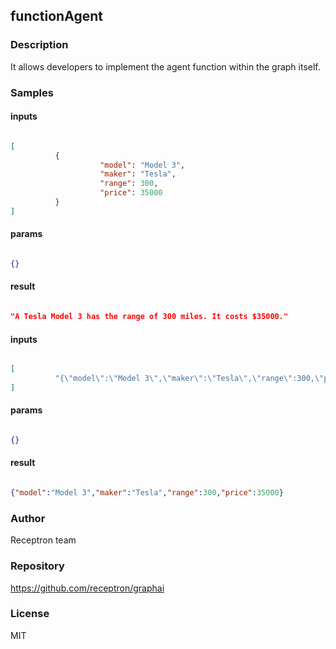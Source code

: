 ## functionAgent

### Description

It allows developers to implement the agent function within the graph itself.

### Samples

#### inputs

```json

[
          {
                    "model": "Model 3",
                    "maker": "Tesla",
                    "range": 300,
                    "price": 35000
          }
]

````

#### params

```json

{}

````

#### result

```json

"A Tesla Model 3 has the range of 300 miles. It costs $35000."

````
#### inputs

```json

[
          "{\"model\":\"Model 3\",\"maker\":\"Tesla\",\"range\":300,\"price\":35000}"
]

````

#### params

```json

{}

````

#### result

```json

{"model":"Model 3","maker":"Tesla","range":300,"price":35000}

````

### Author

Receptron team

### Repository

https://github.com/receptron/graphai


### License

MIT

